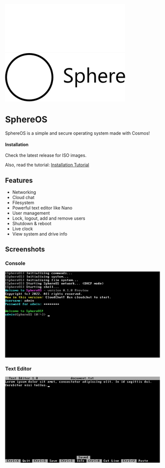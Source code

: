 ![SphereOS logo](/Art/logo_light.png#gh-dark-mode-only)
![SphereOS logo](/Art/logo_dark.png#gh-light-mode-only)
# SphereOS
SphereOS is a simple and secure operating system made with Cosmos!
#### Installation
Check the latest release for ISO images.

Also, read the tutorial: [Installation Tutorial](https://github.com/Jspa2/SphereOS/wiki/Installation)
## Features
- Networking
- Cloud chat
- Filesystem
- Powerful text editor like Nano
- User management
- Lock, logout, add and remove users
- Shutdown & reboot
- Live clock
- View system and drive info
## Screenshots
### Console
![Screenshot 1](/Art/screenshot_1.png)
### Text Editor
![Screenshot 2](/Art/screenshot_2.png)
